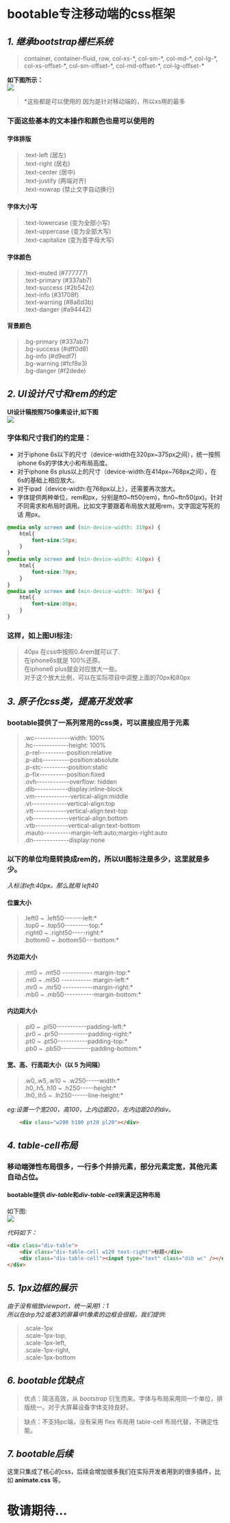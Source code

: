 # bootable专注移动端的css框架
## ***1. 继承bootstrap栅栏系统***

>container, container-fluid, row, 
col-xs-\*, col-sm-\*, col-md-\*, col-lg-\*, 
col-xs-offset-\*, col-sm-offset-\*, col-md-offset-\*, col-lg-offset-\*

**如下图所示：**  
![](http://zs.igemi.cn/download/attachments/5080888/image2017-7-12%209%3A32%3A22.png?version=1&modificationDate=1499823362000&api=v2)

> *这些都是可以使用的
因为是针对移动端的，所以xs用的最多

### **下面这些基本的文本操作和颜色也是可以使用的**

#### 字体排版
>.text-left (居左)  
.text-right (居右)  
.text-center (居中)  
.text-justify (两端对齐)  
.text-nowrap (禁止文字自动换行)  

#### 字体大小写
>.text-lowercase (变为全部小写)    
.text-uppercase (变为全部大写)      
.text-capitalize (变为首字母大写)  

#### 字体颜色
>.text-muted (#777777)  
.text-primary (#337ab7)  
.text-success (#2b542c)  
.text-info (#31708f)  
.text-warning  (#8a6d3b)  
.text-danger  (#a94442)

#### 背景颜色 
>.bg-primary (#337ab7)  
.bg-success (#dff0d8)  
.bg-info (#d9edf7)   
.bg-warning (#fcf8e3)  
.bg-danger (#f2dede)

## ***2. UI设计尺寸和rem的约定***

**UI设计稿按照750像素设计,如下图**  
![](http://zs.igemi.cn/pages/viewpage.action?pageId=5080888&preview=/5080888/5080885/image2017-7-12%209%3A33%3A3.png)

### 字体和尺寸我们的约定是：
- 对于iphone 6s以下的尺寸（device-width在320px~375px之间），统一按照iphone 6s的字体大小和布局高度。  
- 对于iphone 6s plus以上的尺寸（device-width:在414px~768px之间），在6s的基础上相应放大。
- 对于ipad（device-width:在768px以上），还需要再次放大。
- 字体提供两种单位，rem和px，分别是ft0~ft50(rem)，ftn0~ftn50(px)。针对不同需求和布局时调用。比如文字要跟着布局放大就用rem，文字固定写死的话 用px。

```css
@media only screen and (min-device-width: 319px) {
    html{
        font-size:50px;
    }
}
@media only screen and (min-device-width: 410px) {
    html{
        font-size:70px;
    }
}
@media only screen and (min-device-width: 767px) {
    html{
        font-size:80px;
    }
}
```
### 这样，如上图UI标注:
>40px  在css中按照0.4rem就可以了.    
在iphone6s就是 100%还原。  
在iphone6 plus就会对应放大一些。    
对于这个放大比例，可以在实际项目中调整上面的70px和80px 

## ***3. 原子化css类，提高开发效率***
### bootable提供了一系列常用的css类，可以直接应用于元素
>.wc-------------width: 100%    
.hc-------------height: 100%    
.p-rel----------position:relative   
.p-abs----------position:absolute   
.p-stc----------position:static     
.p-fix----------position:fixed  
.ovh------------overflow: hidden    
.dib------------display:inline-block    
.vm-------------vertical-align:middle   
.vt-------------vertical-align:top      
.vtt------------vertical-align:text-top     
.vb-------------vertical-align:bottom       
.vtb------------vertical-align:text-bottom      
.mauto----------margin-left:auto;margin-right:auto      
.dn-------------display:none

### 以下的单位均是转换成rem的，所以UI图标注是多少，这里就是多少。
*入标注left:40px。那么就用 left40*

#### 位置大小 
>.left0 ~ .left50-------left:*     
.top0 ~ .top50---------top:*       
.right0 ~ .right50-----right:*     
.bottom0 ~ .bottom50---bottom:*

#### 外边距大小 
>.mt0 ~ .mt50 ----------- margin-top:*   
.ml0 ~ .ml50 ----------- margin-left:*   
.mr0 ~ .mr50 -----------margin-right:*      
.mb0 ~ .mb50-----------margin-bottom:*     
#### 内边距大小 
>.pl0 ~ .pl50-----------padding-left:*     
.pr0 ~ .pr50-----------padding-right:*     
.pt0 ~ .pt50-----------padding-top:*       
.pb0 ~ .pb50-----------padding-bottom:*        
#### 宽、高、行高距大小（以 5 为间隔） 
>.w0,.w5,.w10 ~ .w250-----width:*    
.h0,.h5,.h10 ~ .h250-----height:*  
.lh0,.lh5 ~ .lh250------line-height:*  

*eg:设置一个宽200，高100，上内边距20，左内边距20的div。*
```html
    <div class="w200 h100 pt20 pl20"></div>
```

## ***4. table-cell布局***
### 移动端弹性布局很多，一行多个并排元素，部分元素定宽，其他元素自动占位。

#### **bootable提供 *div-table*和*div-table-cell*来满足这种布局**
如下图:    
![](http://zs.igemi.cn/pages/viewpage.action?pageId=5080888&preview=/5080888/5080887/image2017-7-12%209%3A33%3A48.png)

*代码如下：*
```html
<div class="div-table">
    <div class="div-table-cell w120 text-right">标题</div>
    <div class="div-table-cell"><input type="text" class="dib wc" /></div>
</div>
```

## ***5. 1px边框的展示***
*由于没有缩放viewport，统一采用1：1*   
*所以在drp为2或者3的屏幕中1像素的边框会很粗，我们提供:*
>.scale-1px     
.scale-1px-top,     
.scale-1px-left,        
.scale-1px-right,       
.scale-1px-bottom

## ***6. bootable优缺点***

> 优点：简洁高效，从  *bootstrap*  衍生而来。字体与布局采用同一个单位，排版统一。对于大屏幕设备字体支持良好。

>缺点：不支持pc端，没有采用  flex  布局用  table-cell  布局代替，不确定性能。

## ***7. bootable后续***

这里只集成了核心的css，后续会增加很多我们在实际开发者用到的很多插件，比如 **animate.css** 等。
# 敬请期待...